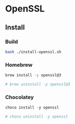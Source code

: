 # OpenSSL

## Install

### Build

```bash
bash ./install-openssl.sh
```

### Homebrew

```sh
brew install -y openssl@3

# brew uninstall -y openssl@3
```

### Chocolatey

```ps1
choco install -y openssl

# choco uninstall -y openssl
```
